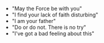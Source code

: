 - "May the Force be with you"
- "I find your lack of faith disturbing"
- "I am your father" 
- "Do or do not. There is no try"
- "I've got a bad feeling about this" 

